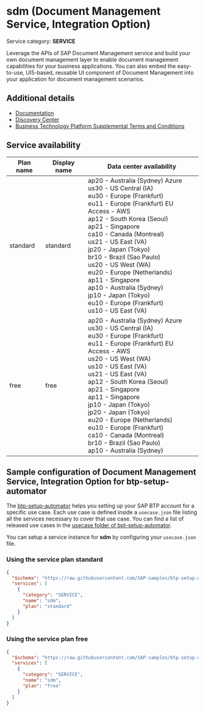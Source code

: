 # **sdm** (Document Management Service, Integration Option)

Service category: **SERVICE**

Leverage the APIs of SAP Document Management service and build your own document management layer to enable document management capabilities for your business applications. You can also embed the easy-to-use, UI5-based, reusable UI component of Document Management into your application for document management scenarios.

## Additional details

- [Documentation](https://help.sap.com/viewer/p/DOCUMENT_MANAGEMENT)
- [Discovery Center](https://discovery-center.cloud.sap/serviceCatalog/document-management-service-integration-option)
- [Business Technology Platform Supplemental Terms and Conditions](https://www.sap.com/about/trust-center/agreements/cloud/cloud-services.html?tag=language:english&search=Supplement%20Business%20Technology%20Platform&sort=latest_desc)

## Service availability

| Plan name | Display name | Data center availability  |
|------|----------------|---------------------------|
|  standard  |  standard  | ap20 - Australia (Sydney) Azure<br> us30 - US Central (IA)<br> eu30 - Europe (Frankfurt)<br> eu11 - Europe (Frankfurt) EU Access - AWS<br> ap12 - South Korea (Seoul)<br> ap21 - Singapore<br> ca10 - Canada (Montreal)<br> us21 - US East (VA)<br> jp20 - Japan (Tokyo)<br> br10 - Brazil (Sao Paulo)<br> us20 - US West (WA)<br> eu20 - Europe (Netherlands)<br> ap11 - Singapore<br> ap10 - Australia (Sydney)<br> jp10 - Japan (Tokyo)<br> eu10 - Europe (Frankfurt)<br> us10 - US East (VA)  |
|  free  |  free  | ap20 - Australia (Sydney) Azure<br> us30 - US Central (IA)<br> eu30 - Europe (Frankfurt)<br> eu11 - Europe (Frankfurt) EU Access - AWS<br> us20 - US West (WA)<br> us10 - US East (VA)<br> us21 - US East (VA)<br> ap12 - South Korea (Seoul)<br> ap21 - Singapore<br> ap11 - Singapore<br> jp10 - Japan (Tokyo)<br> jp20 - Japan (Tokyo)<br> eu20 - Europe (Netherlands)<br> eu10 - Europe (Frankfurt)<br> ca10 - Canada (Montreal)<br> br10 - Brazil (Sao Paulo)<br> ap10 - Australia (Sydney)  |

## Sample configuration of **Document Management Service, Integration Option** for btp-setup-automator

The [btp-setup-automator](https://github.com/SAP-samples/btp-setup-automator) helps you setting up your SAP BTP account for a specific use case. Each use case is defined inside a `usecase.json` file listing all the services necessary to cover that use case. You can find a list of released use cases in the [usecase folder of bpt-setup-automator](https://github.com/SAP-samples/btp-setup-automator/tree/main/usecases).

You can setup a service instance for **sdm** by configuring your `usecase.json` file.

### Using the service plan **standard**

```json
{
  "$schema": "https://raw.githubusercontent.com/SAP-samples/btp-setup-automator/main/libs/btpsa-usecase.json",
  "services": [
    {
      "category": "SERVICE",
      "name": "sdm",
      "plan": "standard"
    }
  ]
}
```

### Using the service plan **free**

```json
{
  "$schema": "https://raw.githubusercontent.com/SAP-samples/btp-setup-automator/main/libs/btpsa-usecase.json",
  "services": [
    {
      "category": "SERVICE",
      "name": "sdm",
      "plan": "free"
    }
  ]
}
```
